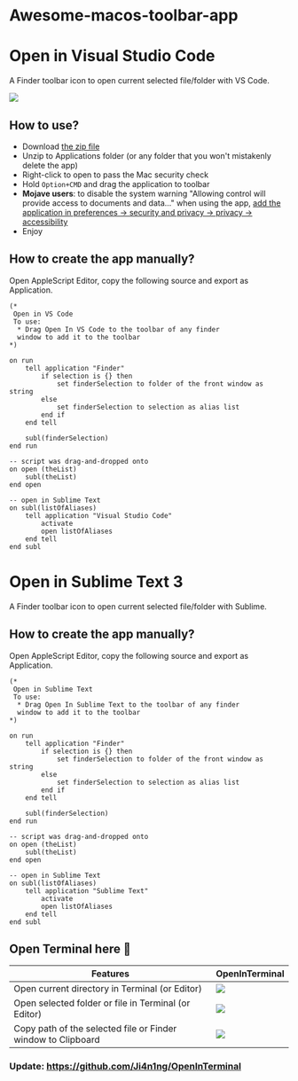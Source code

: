# Awesome-macos-toolbar-app

# Open in Visual Studio Code
A Finder toolbar icon to open current selected file/folder with VS Code.

![](https://github.com/hamxiaoz/open-folder-with-vs-code/blob/master/demo.gif)

## How to use?
- Download [the zip file](https://github.com/hamxiaoz/open-folder-with-vs-code/raw/master/Open%20in%20VS%20Code.app.zip)
- Unzip to Applications folder (or any folder that you won't mistakenly delete the app)
- Right-click to open to pass the Mac security check
- Hold `Option+CMD` and drag the application to toolbar
- **Mojave users**: to disable the system warning "Allowing control will provide access to documents and data..." when using the app, [add the application in preferences -> security and privacy -> privacy -> accessibility](https://apple.stackexchange.com/a/335850)
- Enjoy

## How to create the app manually?
Open AppleScript Editor, copy the following source and export as Application.

```
(*
 Open in VS Code
 To use:
  * Drag Open In VS Code to the toolbar of any finder
  window to add it to the toolbar
*)

on run
	tell application "Finder"
		if selection is {} then
			set finderSelection to folder of the front window as string
		else
			set finderSelection to selection as alias list
		end if
	end tell
	
	subl(finderSelection)
end run

-- script was drag-and-dropped onto
on open (theList)
	subl(theList)
end open

-- open in Sublime Text
on subl(listOfAliases)
	tell application "Visual Studio Code"
		activate
		open listOfAliases
	end tell
end subl
```

# Open in Sublime Text 3
A Finder toolbar icon to open current selected file/folder with Sublime.

## How to create the app manually?
Open AppleScript Editor, copy the following source and export as Application.

```
(*
 Open in Sublime Text
 To use:
  * Drag Open In Sublime Text to the toolbar of any finder
  window to add it to the toolbar
*)

on run
	tell application "Finder"
		if selection is {} then
			set finderSelection to folder of the front window as string
		else
			set finderSelection to selection as alias list
		end if
	end tell
	
	subl(finderSelection)
end run

-- script was drag-and-dropped onto
on open (theList)
	subl(theList)
end open

-- open in Sublime Text
on subl(listOfAliases)
	tell application "Sublime Text"
		activate
		open listOfAliases
	end tell
end subl
```

## Open Terminal here 🚀

| Features | OpenInTerminal |
| --- | --- |
| Open current directory in Terminal (or Editor) | ![](https://github.com/Ji4n1ng/OpenInTerminal/blob/master/Resources/screenshots/main-open-in-terminal.gif) |
| Open selected folder or file in Terminal (or Editor) | ![](https://github.com/Ji4n1ng/OpenInTerminal/blob/master/Resources/screenshots/main-open-in-editor.gif) |
| Copy path of the selected file or Finder window to Clipboard | ![](https://github.com/Ji4n1ng/OpenInTerminal/blob/master/Resources/screenshots/main-copy-path-to-clipboard.gif) |

### Update: https://github.com/Ji4n1ng/OpenInTerminal
